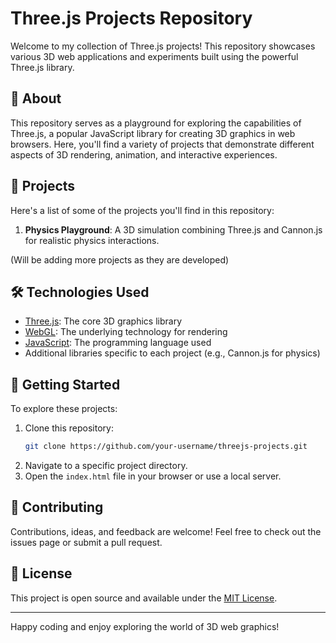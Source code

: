 # Three.js Projects Repository

Welcome to my collection of Three.js projects! This repository showcases various 3D web applications and experiments built using the powerful Three.js library.

## 🌟 About

This repository serves as a playground for exploring the capabilities of Three.js, a popular JavaScript library for creating 3D graphics in web browsers. Here, you'll find a variety of projects that demonstrate different aspects of 3D rendering, animation, and interactive experiences.

## 🚀 Projects

Here's a list of some of the projects you'll find in this repository:

1. **Physics Playground**: A 3D simulation combining Three.js and Cannon.js for realistic physics interactions.
   
(Will be adding more projects as they are developed)

## 🛠️ Technologies Used

- [Three.js](https://threejs.org/): The core 3D graphics library
- [WebGL](https://get.webgl.org/): The underlying technology for rendering
- [JavaScript](https://developer.mozilla.org/en-US/docs/Web/JavaScript): The programming language used
- Additional libraries specific to each project (e.g., Cannon.js for physics)

## 🏁 Getting Started

To explore these projects:

1. Clone this repository:
   ```bash
   git clone https://github.com/your-username/threejs-projects.git
   ```
2. Navigate to a specific project directory.
3. Open the `index.html` file in your browser or use a local server.

## 🤝 Contributing

Contributions, ideas, and feedback are welcome! Feel free to check out the issues page or submit a pull request.

## 📄 License

This project is open source and available under the [MIT License](LICENSE).

---

Happy coding and enjoy exploring the world of 3D web graphics!
